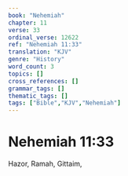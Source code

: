 ```yaml
---
book: "Nehemiah"
chapter: 11
verse: 33
ordinal_verse: 12622
ref: "Nehemiah 11:33"
translation: "KJV"
genre: "History"
word_count: 3
topics: []
cross_references: []
grammar_tags: []
thematic_tags: []
tags: ["Bible","KJV","Nehemiah"]
---
```


# Nehemiah 11:33

Hazor, Ramah, Gittaim,
